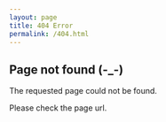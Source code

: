 ```yaml
---
layout: page
title: 404 Error
permalink: /404.html
---
```


## Page not found (-_-)

The requested page could not be found.

Please check the page url.